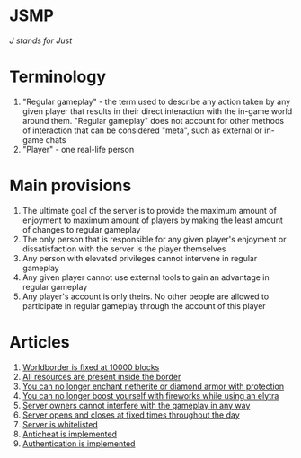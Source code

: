 # JSMP
*J stands for Just*
# Terminology
1. "Regular gameplay" - the term used to describe any action taken by any given player that results in their direct interaction with the in-game world around them. "Regular gameplay" does not account for other methods of interaction that can be considered "meta", such as external or in-game chats
2. "Player" - one real-life person
# Main provisions
1. The ultimate goal of the server is to provide the maximum amount of enjoyment to maximum amount of players by making the least amount of changes to regular gameplay
2. The only person that is responsible for any given player's enjoyment or dissatisfaction with the server is the player themselves
3. Any person with elevated privileges cannot intervene in regular gameplay
4. Any given player cannot use external tools to gain an advantage in regular gameplay
5. Any player's account is only theirs. No other people are allowed to participate in regular gameplay through the account of this player
# Articles
1. [Worldborder is fixed at 10000 blocks](worldborder.md)
2. [All resources are present inside the border](resources.md)
3. [You can no longer enchant netherite or diamond armor with protection](protection.md)
4. [You can no longer boost yourself with fireworks while using an elytra](elytra.md)
5. [Server owners cannot interfere with the gameplay in any way](admin_interference.md)
6. [Server opens and closes at fixed times throughout the day](schedule.md)
7. [Server is whitelisted](whitelist.md)
8. [Anticheat is implemented](anticheat.md)
9. [Authentication is implemented](authentication.md)

